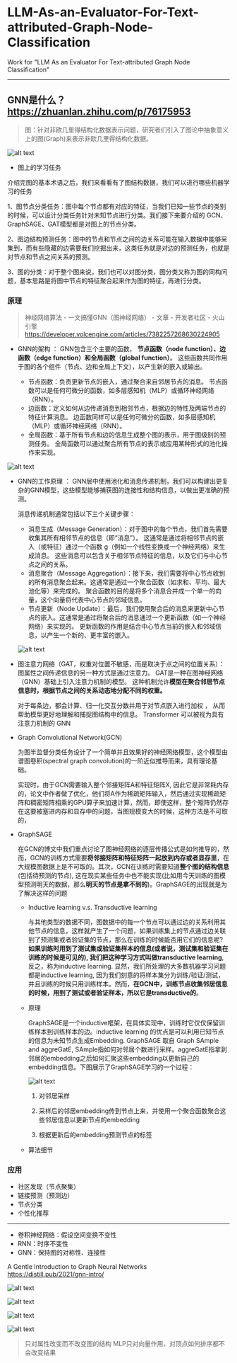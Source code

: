 # LLM-As-an-Evaluator-For-Text-attributed-Graph-Node-Classification
Work for "LLM As an Evaluator For Text-attributed Graph Node Classification"

---

## GNN是什么？https://zhuanlan.zhihu.com/p/76175953

> 图：针对非欧几里得结构化数据表示问题，研究者们引入了图论中抽象意义上的图(Graph)来表示非欧几里得结构化数据。


![alt text](images/1.png)


* 图上的学习任务

介绍完图的基本术语之后，我们来看看有了图结构数据，我们可以进行哪些机器学习的任务

1、图节点分类任务：图中每个节点都有对应的特征，当我们已知一些节点的类别的时候，可以设计分类任务针对未知节点进行分类。我们接下来要介绍的 GCN、GraphSAGE、GAT模型都是对图上的节点分类。

2、图边结构预测任务：图中的节点和节点之间的边关系可能在输入数据中能够采集到，而有些隐藏的边需要我们挖掘出来，这类任务就是对边的预测任务，也就是对节点和节点之间关系的预测。

3、图的分类：对于整个图来说，我们也可以对图分类，图分类又称为图的同构问题，基本思路是将图中节点的特征聚合起来作为图的特征，再进行分类。

### 原理 

> 神经网络算法 - 一文搞懂GNN（图神经网络） - 文章 - 开发者社区 - 火山引擎
> https://developer.volcengine.com/articles/7382257268630224905

* GNN的架构 ： GNN包含三个主要的函数， **节点函数（node function）、边函数（edge function）和全局函数（global function）**。 这些函数共同作用于图的各个组件（节点、边和全局上下文），以产生新的嵌入或输出。

  * 节点函数：负责更新节点的嵌入，通过聚合来自邻居节点的消息。 节点函数可以是任何可微分的函数，如多层感知机（MLP）或循环神经网络（RNN）。
  * 边函数：定义如何从边传递消息到相邻节点，根据边的特性及两端节点的特征计算消息。 边函数同样可以是任何可微分的函数，如多层感知机（MLP）或循环神经网络（RNN）。
  * 全局函数：基于所有节点和边的信息生成整个图的表示，用于图级别的预测任务。 全局函数可以通过聚合所有节点的表示或应用某种形式的池化操作来实现。


![alt text](images/2.png)


* GNN的工作原理 ： GNN层中使用池化和消息传递机制，我们可以构建出更复杂的GNN模型，这些模型能够捕获图的连接性和结构信息，以做出更准确的预测。

  消息传递机制通常包括以下三个关键步骤：

  * 消息生成（Message Generation）：对于图中的每个节点，我们首先需要收集其所有相邻节点的信息（即“消息”）。 这通常是通过将相邻节点的嵌入（或特征）通过一个函数 g（例如一个线性变换或一个神经网络）来生成消息。 这些消息可以包含关于相邻节点特征的信息，以及它们与中心节点之间的关系。
  * 消息聚合（Message Aggregation）：接下来，我们需要将中心节点收到的所有消息聚合起来。这通常是通过一个聚合函数（如求和、平均、最大池化等）来完成的。 聚合函数的目的是将多个消息合并成一个单一的向量，这个向量将代表中心节点的邻域信息。
  * 节点更新（Node Update）：最后，我们使用聚合后的消息来更新中心节点的嵌入。这通常是通过将聚合后的消息通过一个更新函数（如一个神经网络）来实现的。 更新函数的作用是结合中心节点当前的嵌入和邻域信息，以产生一个新的、更丰富的嵌入。
  
  ![alt text](images/3.png)

* 图注意力网络（GAT，权重对位置不敏感，而是取决于点之间的位置关系）： 图属性之间传递信息的另一种方式是通过注意力。 GAT是一种在图神经网络（GNN）基础上引入注意力机制的模型。 这种机制允许**模型在聚合邻居节点信息时，根据节点之间的关系动态地分配不同的权重。**

  对于每条边，都会计算、归一化交互分数并用于对节点嵌入进行加权 ， 从而帮助模型更好地理解和捕捉图结构中的信息。 Transformer 可以被视为具有注意力机制的 GNN

* Graph Convolutional Network(GCN)

  为图半监督分类任务设计了一个简单并且效果好的神经网络模型，这个模型由谱图卷积(spectral graph convolution)的一阶近似推导而来，具有理论基础。

  实现时，由于GCN需要输入整个邻接矩阵A和特征矩阵X, 因此它是非常耗内存的，论文中作者做了优化，他们将A作为稀疏矩阵输入，然后通过实现稀疏矩阵和稠密矩阵相乘的GPU算子来加速计算，然而，即使这样，整个矩阵仍然存在这要被塞进内存和显存中的问题，当图规模变大的时候，这种方法是不可取的，

* GraphSAGE

  在GCN的博文中我们重点讨论了图神经网络的逐层传播公式是如何推导的，然而，GCN的训练方式需要**将邻接矩阵和特征矩阵一起放到内存或者显存里**，在大规模图数据上是不可取的。其次，GCN在训练时需要知道**整个图的结构信息**(包括待预测的节点), 这在现实某些任务中也不能实现(比如用今天训练的图模型预测明天的数据，那么**明天的节点是拿不到的**)。GraphSAGE的出现就是为了解决这样的问题

    * Inductive learning v.s. Transductive learning

        与其他类型的数据不同，图数据中的每一个节点可以通过边的关系利用其他节点的信息，这样就产生了一个问题，如果训练集上的节点通过边关联到了预测集或者验证集的节点，那么在训练的时候能否用它们的信息呢? **如果训练时用到了测试集或验证集样本的信息(或者说，测试集和验证集在训练的时候是可见的), 我们把这种学习方式叫做transductive learning**, 反之，称为inductive learning. 显然，我们所处理的大多数机器学习问题都是inductive learning, 因为我们刻意的将样本集分为训练/验证/测试，并且训练的时候只用训练样本。然而，**在GCN中，训练节点收集邻居信息的时候，用到了测试或者验证样本，所以它是transductive的**。

    * 原理
      
      GraphSAGE是一个inductive框架，在具体实现中，训练时它仅仅保留训练样本到训练样本的边。inductive learning 的优点是可以利用已知节点的信息为未知节点生成Embedding. GraphSAGE 取自 Graph SAmple and aggreGatE, SAmple指如何对邻居个数进行采样。aggreGatE指拿到邻居的embedding之后如何汇聚这些embedding以更新自己的embedding信息。下图展示了GraphSAGE学习的一个过程： 

      ![alt text](images/5.png)

      1. 对邻居采样

      2. 采样后的邻居embedding传到节点上来，并使用一个聚合函数聚合这些邻居信息以更新节点的embedding

      3. 根据更新后的embedding预测节点的标签

    * 算法细节

        

### 应用
* 社区发现（节点聚集）
* 链接预测（预测边）
* 节点分类
* 个性化推荐

---

* 卷积神经网络：假设空间变换不变性
* RNN：时序不变性
* GNN：保持图的对称性、连接性



A Gentle Introduction to Graph Neural Networks
https://distill.pub/2021/gnn-intro/

![alt text](images/6.png) 

![alt text](images/7.png)

![alt text](images/8.png)

![alt text](images/9.png)

> 只对属性改变而不改变图的结构
> MLP只对向量作用，对顶点如何排序都不会改变结果